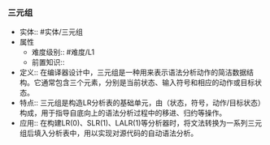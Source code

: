 ###  三元组 
- 实体:: #实体/三元组 
- 属性
	- 难度级别:: #难度/L1 
	- 前置知识::
- 定义:: 在编译器设计中，三元组是一种用来表示语法分析动作的简洁数据结构。它通常包含三个元素，分别是当前状态、输入符号和相应的动作或目标状态。
- 特点:: 三元组是构造LR分析表的基础单元，由（状态，符号，动作/目标状态）构成，用于指导自底向上的语法分析过程中的移进、归约等操作。
- 应用:: 在构建LR(0)、SLR(1)、LALR(1)等分析器时，将文法转换为一系列三元组后填入分析表中，用以实现对源代码的自动语法分析。